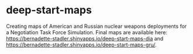 # deep-start-maps
Creating maps of American and Russian nuclear weapons deployments for a Negotiation Task Force Simulation. Final maps are available here: https://bernadette-stadler.shinyapps.io/deep-start-maps-dia and https://bernadette-stadler.shinyapps.io/deep-start-maps-gru/. 
